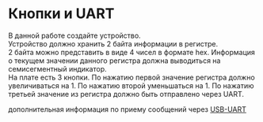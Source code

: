 # Кнопки и UART

В данной работе создайте устройство.  
Устройство должно хранить 2 байта информации в регистре.  
2 байта можно представить в виде 4 чисел в формате hex. Информация о текущем значении данного регистра должна выводиться на семисегментный индикатор.  
На плате есть 3 кнопки. По нажатию первой значение регистра должно увеличиваться на 1. По нажатию второй уменьшаться на 1. По нажатию третьей значение из регистра должно быть отправлено через UART.

дополнительная информация по приему сообщений через [USB-UART](../../labs/03_uart_tx/)
